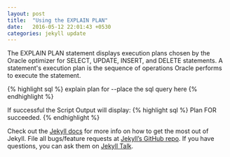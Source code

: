 ```yaml
---
layout: post
title:  "Using the EXPLAIN PLAN"
date:   2016-05-12 22:01:43 +0530
categories: jekyll update
---
```

The EXPLAIN PLAN statement displays execution plans chosen by the Oracle optimizer for SELECT, UPDATE, INSERT, and DELETE statements. A statement's execution plan is the sequence of operations Oracle performs to execute the statement.

{% highlight sql %}
explain plan for 
--place the sql query here
{% endhighlight %}

If successful the Script Output will display:
{% highlight sql %}
Plan FOR succeeded.
{% endhighlight %}


Check out the [Jekyll docs][jekyll-docs] for more info on how to get the most out of Jekyll. File all bugs/feature requests at [Jekyll’s GitHub repo][jekyll-gh]. If you have questions, you can ask them on [Jekyll Talk][jekyll-talk].

[jekyll-docs]: http://jekyllrb.com/docs/home
[jekyll-gh]:   https://github.com/jekyll/jekyll
[jekyll-talk]: https://talk.jekyllrb.com/
